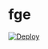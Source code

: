 # fge
[![Deploy](https://www.herokucdn.com/deploy/button.png)](https://dashboard.heroku.com/new?template=https://github.com/huty888/fge)
